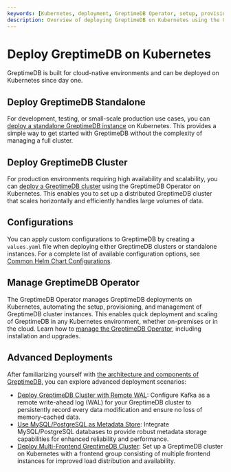 ```yaml
---
keywords: [Kubernetes, deployment, GreptimeDB Operator, setup, provisioning, management]
description: Overview of deploying GreptimeDB on Kubernetes using the GreptimeDB Operator, including setup, provisioning, and management of clusters and standalone instances.
---
```


# Deploy GreptimeDB on Kubernetes

GreptimeDB is built for cloud-native environments and can be deployed on Kubernetes since day one.

## Deploy GreptimeDB Standalone

For development, testing, or small-scale production use cases, you can [deploy a standalone GreptimeDB instance](deploy-greptimedb-standalone.md) on Kubernetes.
This provides a simple way to get started with GreptimeDB without the complexity of managing a full cluster.

## Deploy GreptimeDB Cluster

For production environments requiring high availability and scalability,
you can [deploy a GreptimeDB cluster](deploy-greptimedb-cluster.md) using the GreptimeDB Operator on Kubernetes.
This enables you to set up a distributed GreptimeDB cluster that scales horizontally and efficiently handles large volumes of data.

## Configurations

You can apply custom configurations to GreptimeDB by creating a `values.yaml` file
when deploying either GreptimeDB clusters or standalone instances.
For a complete list of available configuration options, see [Common Helm Chart Configurations](./common-helm-chart-configurations.md).

## Manage GreptimeDB Operator

The GreptimeDB Operator manages GreptimeDB deployments on Kubernetes,
automating the setup, provisioning, and management of GreptimeDB cluster instances.
This enables quick deployment and scaling of GreptimeDB in any Kubernetes environment,
whether on-premises or in the cloud.
Learn how to [manage the GreptimeDB Operator](./greptimedb-operator-management.md),
including installation and upgrades.

## Advanced Deployments

After familiarizing yourself with [the architecture and components of GreptimeDB](/user-guide/deployments-administration/architecture.md), you can explore advanced deployment scenarios:

- [Deploy GreptimeDB Cluster with Remote WAL](configure-remote-wal.md): Configure Kafka as a remote write-ahead log (WAL) for your GreptimeDB cluster to persistently record every data modification and ensure no loss of memory-cached data.
- [Use MySQL/PostgreSQL as Metadata Store](/user-guide/deployments-administration/deploy-on-kubernetes/common-helm-chart-configurations.md#configuring-metasrv-backend-storage): Integrate MySQL/PostgreSQL databases to provide robust metadata storage capabilities for enhanced reliability and performance.
- [Deploy Multi-Frontend GreptimeDB Cluster](configure-frontend-groups.md): Set up a GreptimeDB cluster on Kubernetes with a frontend group consisting of multiple frontend instances for improved load distribution and availability.

